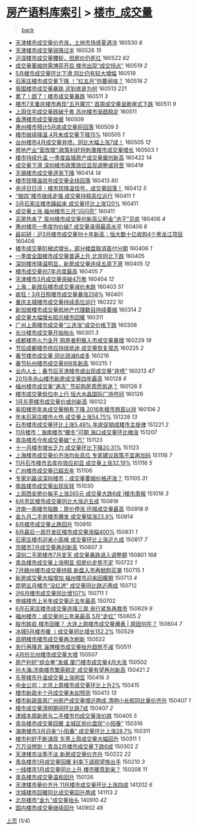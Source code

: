 [房产语料库索引](../../README.md)  > [楼市_成交量](楼市_成交量.md)
====
> [back](../README.md)

- [天津楼市成交量价齐涨，土地市场盛夏遇冷](http://jkwz.applinzi.com/ittc/6838050537689580548.html#%E5%A4%A9%E6%B4%A5%E6%A5%BC%E5%B8%82%E6%88%90%E4%BA%A4%E9%87%8F%E4%BB%B7%E9%BD%90%E6%B6%A8%EF%BC%8C%E5%9C%9F%E5%9C%B0%E5%B8%82%E5%9C%BA%E7%9B%9B%E5%A4%8F%E9%81%87%E5%86%B7) 160530 *8* 
- [天津楼市成交量锐降过半](http://jkwz.applinzi.com/ittc/6836564393923707908.html#%E5%A4%A9%E6%B4%A5%E6%A5%BC%E5%B8%82%E6%88%90%E4%BA%A4%E9%87%8F%E9%94%90%E9%99%8D%E8%BF%87%E5%8D%8A) 160526 *15* 
- [沪深楼市成交量腰斩，但房价仍死扛](http://jkwz.applinzi.com/ittc/6835166245481350148.html#%E6%B2%AA%E6%B7%B1%E6%A5%BC%E5%B8%82%E6%88%90%E4%BA%A4%E9%87%8F%E8%85%B0%E6%96%A9%EF%BC%8C%E4%BD%86%E6%88%BF%E4%BB%B7%E4%BB%8D%E6%AD%BB%E6%89%9B) 160522 *62* 
- [成交量萎缩供需博弈开启 楼市出现“成交拐点”](http://jkwz.applinzi.com/ittc/6833947444219741188.html#%E6%88%90%E4%BA%A4%E9%87%8F%E8%90%8E%E7%BC%A9%E4%BE%9B%E9%9C%80%E5%8D%9A%E5%BC%88%E5%BC%80%E5%90%AF+%E6%A5%BC%E5%B8%82%E5%87%BA%E7%8E%B0%E2%80%9C%E6%88%90%E4%BA%A4%E6%8B%90%E7%82%B9%E2%80%9D) 160519 *2* 
- [5月楼市成交量环比下滑 同比仍有较大增幅](http://jkwz.applinzi.com/ittc/6833848587888624644.html#5%E6%9C%88%E6%A5%BC%E5%B8%82%E6%88%90%E4%BA%A4%E9%87%8F%E7%8E%AF%E6%AF%94%E4%B8%8B%E6%BB%91+%E5%90%8C%E6%AF%94%E4%BB%8D%E6%9C%89%E8%BE%83%E5%A4%A7%E5%A2%9E%E5%B9%85) 160519  
- [石家庄楼市成交量下降 ！“红五月”你要闹啥？](http://jkwz.applinzi.com/ittc/6832833772625855492.html#%E7%9F%B3%E5%AE%B6%E5%BA%84%E6%A5%BC%E5%B8%82%E6%88%90%E4%BA%A4%E9%87%8F%E4%B8%8B%E9%99%8D+%EF%BC%81%E2%80%9C%E7%BA%A2%E4%BA%94%E6%9C%88%E2%80%9D%E4%BD%A0%E8%A6%81%E9%97%B9%E5%95%A5%EF%BC%9F) 160516 *2* 
- [我国楼市成交量暴跌 这到底是为何](http://jkwz.applinzi.com/ittc/6831643271449019397.html#%E6%88%91%E5%9B%BD%E6%A5%BC%E5%B8%82%E6%88%90%E4%BA%A4%E9%87%8F%E6%9A%B4%E8%B7%8C+%E8%BF%99%E5%88%B0%E5%BA%95%E6%98%AF%E4%B8%BA%E4%BD%95) 160513 *221* 
- [累了！困了！楼市成交量暴跌](http://jkwz.applinzi.com/ittc/6831092562458575876.html#%E7%B4%AF%E4%BA%86%EF%BC%81%E5%9B%B0%E4%BA%86%EF%BC%81%E6%A5%BC%E5%B8%82%E6%88%90%E4%BA%A4%E9%87%8F%E6%9A%B4%E8%B7%8C) 160511 *3* 
- [楼市7天重庆楼市再现“五月魔咒” 首周成交量呈断崖式下跌](http://jkwz.applinzi.com/ittc/6831066558293869572.html#%E6%A5%BC%E5%B8%827%E5%A4%A9%E9%87%8D%E5%BA%86%E6%A5%BC%E5%B8%82%E5%86%8D%E7%8E%B0%E2%80%9C%E4%BA%94%E6%9C%88%E9%AD%94%E5%92%92%E2%80%9D+%E9%A6%96%E5%91%A8%E6%88%90%E4%BA%A4%E9%87%8F%E5%91%88%E6%96%AD%E5%B4%96%E5%BC%8F%E4%B8%8B%E8%B7%8C) 160511 *9* 
- [上周住宅成交量跌破千套 苏州楼市渐趋稳定](http://jkwz.applinzi.com/ittc/6830876687180760068.html#%E4%B8%8A%E5%91%A8%E4%BD%8F%E5%AE%85%E6%88%90%E4%BA%A4%E9%87%8F%E8%B7%8C%E7%A0%B4%E5%8D%83%E5%A5%97+%E8%8B%8F%E5%B7%9E%E6%A5%BC%E5%B8%82%E6%B8%90%E8%B6%8B%E7%A8%B3%E5%AE%9A) 160511  
- [香港楼市成交量放缓](http://jkwz.applinzi.com/ittc/6830175142181078020.html#%E9%A6%99%E6%B8%AF%E6%A5%BC%E5%B8%82%E6%88%90%E4%BA%A4%E9%87%8F%E6%94%BE%E7%BC%93) 160509  
- [惠州楼市预计5月底成交量将回落](http://jkwz.applinzi.com/ittc/6829059354162365444.html#%E6%83%A0%E5%B7%9E%E6%A5%BC%E5%B8%82%E9%A2%84%E8%AE%A15%E6%9C%88%E5%BA%95%E6%88%90%E4%BA%A4%E9%87%8F%E5%B0%86%E5%9B%9E%E8%90%BD) 160509 *5* 
- [楼市继续降温 4月末成交量下降15%](http://jkwz.applinzi.com/ittc/6828484968975959045.html#%E6%A5%BC%E5%B8%82%E7%BB%A7%E7%BB%AD%E9%99%8D%E6%B8%A9+4%E6%9C%88%E6%9C%AB%E6%88%90%E4%BA%A4%E9%87%8F%E4%B8%8B%E9%99%8D15%25) 160505 *1* 
- [台州楼市4月成交量井喷，同比大幅上涨7成！](http://jkwz.applinzi.com/ittc/6828293911583654916.html#%E5%8F%B0%E5%B7%9E%E6%A5%BC%E5%B8%824%E6%9C%88%E6%88%90%E4%BA%A4%E9%87%8F%E4%BA%95%E5%96%B7%EF%BC%8C%E5%90%8C%E6%AF%94%E5%A4%A7%E5%B9%85%E4%B8%8A%E6%B6%A87%E6%88%90%EF%BC%81) 160505 *12* 
- [房地产业“营改增”:政策利好将刺激楼市成交量增长](http://jkwz.applinzi.com/ittc/6827912227172385797.html#%E6%88%BF%E5%9C%B0%E4%BA%A7%E4%B8%9A%E2%80%9C%E8%90%A5%E6%94%B9%E5%A2%9E%E2%80%9D%3A%E6%94%BF%E7%AD%96%E5%88%A9%E5%A5%BD%E5%B0%86%E5%88%BA%E6%BF%80%E6%A5%BC%E5%B8%82%E6%88%90%E4%BA%A4%E9%87%8F%E5%A2%9E%E9%95%BF) 160503 *1* 
- [楼市持续升温 一季度盐城房产成交量屡创新高](http://jkwz.applinzi.com/ittc/6823838404345070597.html#%E6%A5%BC%E5%B8%82%E6%8C%81%E7%BB%AD%E5%8D%87%E6%B8%A9+%E4%B8%80%E5%AD%A3%E5%BA%A6%E7%9B%90%E5%9F%8E%E6%88%BF%E4%BA%A7%E6%88%90%E4%BA%A4%E9%87%8F%E5%B1%A1%E5%88%9B%E6%96%B0%E9%AB%98) 160422 *14* 
- [成交量下滑 深圳楼市政策效应显现调整或将至](http://jkwz.applinzi.com/ittc/6822722323408749572.html#%E6%88%90%E4%BA%A4%E9%87%8F%E4%B8%8B%E6%BB%91+%E6%B7%B1%E5%9C%B3%E6%A5%BC%E5%B8%82%E6%94%BF%E7%AD%96%E6%95%88%E5%BA%94%E6%98%BE%E7%8E%B0%E8%B0%83%E6%95%B4%E6%88%96%E5%B0%86%E8%87%B3) 160419  
- [无锡楼市成交量逐渐下降](http://jkwz.applinzi.com/ittc/6820880589942948869.html#%E6%97%A0%E9%94%A1%E6%A5%BC%E5%B8%82%E6%88%90%E4%BA%A4%E9%87%8F%E9%80%90%E6%B8%90%E4%B8%8B%E9%99%8D) 160414 *14* 
- [楼市现降温信号成交量全线回落](http://jkwz.applinzi.com/ittc/6820379532473140229.html#%E6%A5%BC%E5%B8%82%E7%8E%B0%E9%99%8D%E6%B8%A9%E4%BF%A1%E5%8F%B7%E6%88%90%E4%BA%A4%E9%87%8F%E5%85%A8%E7%BA%BF%E5%9B%9E%E8%90%BD) 160413 *80* 
- [央评日日评∣楼市现降温信号，成交量回落！](http://jkwz.applinzi.com/ittc/6820265289488794629.html#%E5%A4%AE%E8%AF%84%E6%97%A5%E6%97%A5%E8%AF%84%E2%88%A3%E6%A5%BC%E5%B8%82%E7%8E%B0%E9%99%8D%E6%B8%A9%E4%BF%A1%E5%8F%B7%EF%BC%8C%E6%88%90%E4%BA%A4%E9%87%8F%E5%9B%9E%E8%90%BD%EF%BC%81) 160412 *5* 
- [“银四”楼市继续走强 成交量持稳高位运行](http://jkwz.applinzi.com/ittc/6819892415095636996.html#%E2%80%9C%E9%93%B6%E5%9B%9B%E2%80%9D%E6%A5%BC%E5%B8%82%E7%BB%A7%E7%BB%AD%E8%B5%B0%E5%BC%BA+%E6%88%90%E4%BA%A4%E9%87%8F%E6%8C%81%E7%A8%B3%E9%AB%98%E4%BD%8D%E8%BF%90%E8%A1%8C) 160411 *1* 
- [3月石家庄楼市躁起来 成交量环比上涨120%](http://jkwz.applinzi.com/ittc/6819141354512712709.html#3%E6%9C%88%E7%9F%B3%E5%AE%B6%E5%BA%84%E6%A5%BC%E5%B8%82%E8%BA%81%E8%B5%B7%E6%9D%A5+%E6%88%90%E4%BA%A4%E9%87%8F%E7%8E%AF%E6%AF%94%E4%B8%8A%E6%B6%A8120%25) 160411  
- [成交量上涨 福州楼市三月“闪闪亮”](http://jkwz.applinzi.com/ittc/6819749817878053892.html#%E6%88%90%E4%BA%A4%E9%87%8F%E4%B8%8A%E6%B6%A8+%E7%A6%8F%E5%B7%9E%E6%A5%BC%E5%B8%82%E4%B8%89%E6%9C%88%E2%80%9C%E9%97%AA%E9%97%AA%E4%BA%AE%E2%80%9D) 160411  
- [买房热来了 常州楼市成交量创新高公积金&quot;池子&quot;见底](http://jkwz.applinzi.com/ittc/6818027570867995652.html#%E4%B9%B0%E6%88%BF%E7%83%AD%E6%9D%A5%E4%BA%86+%E5%B8%B8%E5%B7%9E%E6%A5%BC%E5%B8%82%E6%88%90%E4%BA%A4%E9%87%8F%E5%88%9B%E6%96%B0%E9%AB%98%E5%85%AC%E7%A7%AF%E9%87%91%26quot%3B%E6%B1%A0%E5%AD%90%26quot%3B%E8%A7%81%E5%BA%95) 160406 *4* 
- [惠州楼市一季度均价破7 成交量录得最高水平](http://jkwz.applinzi.com/ittc/6818004383224562693.html#%E6%83%A0%E5%B7%9E%E6%A5%BC%E5%B8%82%E4%B8%80%E5%AD%A3%E5%BA%A6%E5%9D%87%E4%BB%B7%E7%A0%B47+%E6%88%90%E4%BA%A4%E9%87%8F%E5%BD%95%E5%BE%97%E6%9C%80%E9%AB%98%E6%B0%B4%E5%B9%B3) 160406 *6* 
- [最前研｜沪3月楼市成交量创十年新高；恒大数十亿收购4个黑龙江项目](http://jkwz.applinzi.com/ittc/6818009338471777284.html#%E6%9C%80%E5%89%8D%E7%A0%94%EF%BD%9C%E6%B2%AA3%E6%9C%88%E6%A5%BC%E5%B8%82%E6%88%90%E4%BA%A4%E9%87%8F%E5%88%9B%E5%8D%81%E5%B9%B4%E6%96%B0%E9%AB%98%EF%BC%9B%E6%81%92%E5%A4%A7%E6%95%B0%E5%8D%81%E4%BA%BF%E6%94%B6%E8%B4%AD4%E4%B8%AA%E9%BB%91%E9%BE%99%E6%B1%9F%E9%A1%B9%E7%9B%AE) 160406  
- [楼市成交量阶梯式增长，部分楼盘取消首付分期](http://jkwz.applinzi.com/ittc/6817843886357480452.html#%E6%A5%BC%E5%B8%82%E6%88%90%E4%BA%A4%E9%87%8F%E9%98%B6%E6%A2%AF%E5%BC%8F%E5%A2%9E%E9%95%BF%EF%BC%8C%E9%83%A8%E5%88%86%E6%A5%BC%E7%9B%98%E5%8F%96%E6%B6%88%E9%A6%96%E4%BB%98%E5%88%86%E6%9C%9F) 160406 *1* 
- [一季度全国楼市成交量普遍上升  北京同比下跌](http://jkwz.applinzi.com/ittc/6817714442926031877.html#%E4%B8%80%E5%AD%A3%E5%BA%A6%E5%85%A8%E5%9B%BD%E6%A5%BC%E5%B8%82%E6%88%90%E4%BA%A4%E9%87%8F%E6%99%AE%E9%81%8D%E4%B8%8A%E5%8D%87++%E5%8C%97%E4%BA%AC%E5%90%8C%E6%AF%94%E4%B8%8B%E8%B7%8C) 160405  
- [深圳楼市降温明显，新房成交量连续五周下滑](http://jkwz.applinzi.com/ittc/6817702351267693573.html#%E6%B7%B1%E5%9C%B3%E6%A5%BC%E5%B8%82%E9%99%8D%E6%B8%A9%E6%98%8E%E6%98%BE%EF%BC%8C%E6%96%B0%E6%88%BF%E6%88%90%E4%BA%A4%E9%87%8F%E8%BF%9E%E7%BB%AD%E4%BA%94%E5%91%A8%E4%B8%8B%E6%BB%91) 160405 *12* 
- [楼市成交量创7年月度最高](http://jkwz.applinzi.com/ittc/6817399227957117956.html#%E6%A5%BC%E5%B8%82%E6%88%90%E4%BA%A4%E9%87%8F%E5%88%9B7%E5%B9%B4%E6%9C%88%E5%BA%A6%E6%9C%80%E9%AB%98) 160405 *7* 
- [天津楼市3月成交量突破4万套](http://jkwz.applinzi.com/ittc/6817216175662433284.html#%E5%A4%A9%E6%B4%A5%E6%A5%BC%E5%B8%823%E6%9C%88%E6%88%90%E4%BA%A4%E9%87%8F%E7%AA%81%E7%A0%B44%E4%B8%87%E5%A5%97) 160404 *12* 
- [上海：新政后楼市成交量减价未跌](http://jkwz.applinzi.com/ittc/6816616025374065668.html#%E4%B8%8A%E6%B5%B7%EF%BC%9A%E6%96%B0%E6%94%BF%E5%90%8E%E6%A5%BC%E5%B8%82%E6%88%90%E4%BA%A4%E9%87%8F%E5%87%8F%E4%BB%B7%E6%9C%AA%E8%B7%8C) 160403 *51* 
- [疯狂！3月日照楼市成交量暴涨258%](http://jkwz.applinzi.com/ittc/6816196101799412741.html#%E7%96%AF%E7%8B%82%EF%BC%813%E6%9C%88%E6%97%A5%E7%85%A7%E6%A5%BC%E5%B8%82%E6%88%90%E4%BA%A4%E9%87%8F%E6%9A%B4%E6%B6%A8258%25) 160401  
- [重庆主城楼市成交量持续高位运行](http://jkwz.applinzi.com/ittc/6812346957146096644.html#%E9%87%8D%E5%BA%86%E4%B8%BB%E5%9F%8E%E6%A5%BC%E5%B8%82%E6%88%90%E4%BA%A4%E9%87%8F%E6%8C%81%E7%BB%AD%E9%AB%98%E4%BD%8D%E8%BF%90%E8%A1%8C) 160322 *10* 
- [新加坡楼市成交量低地产代理数目持续萎缩](http://jkwz.applinzi.com/ittc/6809424826733167620.html#%E6%96%B0%E5%8A%A0%E5%9D%A1%E6%A5%BC%E5%B8%82%E6%88%90%E4%BA%A4%E9%87%8F%E4%BD%8E%E5%9C%B0%E4%BA%A7%E4%BB%A3%E7%90%86%E6%95%B0%E7%9B%AE%E6%8C%81%E7%BB%AD%E8%90%8E%E7%BC%A9) 160314 *2* 
- [成交量大幅增长昭示楼市回暖](http://jkwz.applinzi.com/ittc/6808420403940688900.html#%E6%88%90%E4%BA%A4%E9%87%8F%E5%A4%A7%E5%B9%85%E5%A2%9E%E9%95%BF%E6%98%AD%E7%A4%BA%E6%A5%BC%E5%B8%82%E5%9B%9E%E6%9A%96) 160311  
- [广州上周楼市成交量“三连涨”成交价格下跌](http://jkwz.applinzi.com/ittc/6807098751227266052.html#%E5%B9%BF%E5%B7%9E%E4%B8%8A%E5%91%A8%E6%A5%BC%E5%B8%82%E6%88%90%E4%BA%A4%E9%87%8F%E2%80%9C%E4%B8%89%E8%BF%9E%E6%B6%A8%E2%80%9D%E6%88%90%E4%BA%A4%E4%BB%B7%E6%A0%BC%E4%B8%8B%E8%B7%8C) 160308  
- [长沙楼市成交量开始抬头](http://jkwz.applinzi.com/ittc/6804570334858593285.html#%E9%95%BF%E6%B2%99%E6%A5%BC%E5%B8%82%E6%88%90%E4%BA%A4%E9%87%8F%E5%BC%80%E5%A7%8B%E6%8A%AC%E5%A4%B4) 160301 *3* 
- [成都楼市火力全开 购房者积极入市成交量暴增](http://jkwz.applinzi.com/ittc/6804248963616080900.html#%E6%88%90%E9%83%BD%E6%A5%BC%E5%B8%82%E7%81%AB%E5%8A%9B%E5%85%A8%E5%BC%80+%E8%B4%AD%E6%88%BF%E8%80%85%E7%A7%AF%E6%9E%81%E5%85%A5%E5%B8%82%E6%88%90%E4%BA%A4%E9%87%8F%E6%9A%B4%E5%A2%9E) 160229 *19* 
- [节后成都楼市供应持续低迷 成交量恢复常态](http://jkwz.applinzi.com/ittc/6802764530044109828.html#%E8%8A%82%E5%90%8E%E6%88%90%E9%83%BD%E6%A5%BC%E5%B8%82%E4%BE%9B%E5%BA%94%E6%8C%81%E7%BB%AD%E4%BD%8E%E8%BF%B7+%E6%88%90%E4%BA%A4%E9%87%8F%E6%81%A2%E5%A4%8D%E5%B8%B8%E6%80%81) 160225 *2* 
- [春节楼市成交量 同比锐减6成多](http://jkwz.applinzi.com/ittc/6799423134541284356.html#%E6%98%A5%E8%8A%82%E6%A5%BC%E5%B8%82%E6%88%90%E4%BA%A4%E9%87%8F+%E5%90%8C%E6%AF%94%E9%94%90%E5%87%8F6%E6%88%90%E5%A4%9A) 160216  
- [春节杭州楼市成交量创6年新高](http://jkwz.applinzi.com/ittc/6798949398163751941.html#%E6%98%A5%E8%8A%82%E6%9D%AD%E5%B7%9E%E6%A5%BC%E5%B8%82%E6%88%90%E4%BA%A4%E9%87%8F%E5%88%9B6%E5%B9%B4%E6%96%B0%E9%AB%98) 160215 *1* 
- [业内人士：春节后天津楼市或出现成交量“井喷”](http://jkwz.applinzi.com/ittc/6798322990009811972.html#%E4%B8%9A%E5%86%85%E4%BA%BA%E5%A3%AB%EF%BC%9A%E6%98%A5%E8%8A%82%E5%90%8E%E5%A4%A9%E6%B4%A5%E6%A5%BC%E5%B8%82%E6%88%96%E5%87%BA%E7%8E%B0%E6%88%90%E4%BA%A4%E9%87%8F%E2%80%9C%E4%BA%95%E5%96%B7%E2%80%9D) 160213 *47* 
- [2015年舟山楼市新房成交量四年最高](http://jkwz.applinzi.com/ittc/6792398105538462725.html#2015%E5%B9%B4%E8%88%9F%E5%B1%B1%E6%A5%BC%E5%B8%82%E6%96%B0%E6%88%BF%E6%88%90%E4%BA%A4%E9%87%8F%E5%9B%9B%E5%B9%B4%E6%9C%80%E9%AB%98) 160128 *6* 
- [福州楼市成交量“速冻” 节前购房意愿低迷？](http://jkwz.applinzi.com/ittc/6791659489224819716.html#%E7%A6%8F%E5%B7%9E%E6%A5%BC%E5%B8%82%E6%88%90%E4%BA%A4%E9%87%8F%E2%80%9C%E9%80%9F%E5%86%BB%E2%80%9D+%E8%8A%82%E5%89%8D%E8%B4%AD%E6%88%BF%E6%84%8F%E6%84%BF%E4%BD%8E%E8%BF%B7%EF%BC%9F) 160126 *5* 
- [楼市成交量低位中上行 恒大水晶国际广场夺冠](http://jkwz.applinzi.com/ittc/6791618643351831556.html#%E6%A5%BC%E5%B8%82%E6%88%90%E4%BA%A4%E9%87%8F%E4%BD%8E%E4%BD%8D%E4%B8%AD%E4%B8%8A%E8%A1%8C+%E6%81%92%E5%A4%A7%E6%B0%B4%E6%99%B6%E5%9B%BD%E9%99%85%E5%B9%BF%E5%9C%BA%E5%A4%BA%E5%86%A0) 160126  
- [1月东莞楼市成交量价或创新高](http://jkwz.applinzi.com/ittc/6789986097887183876.html#1%E6%9C%88%E4%B8%9C%E8%8E%9E%E6%A5%BC%E5%B8%82%E6%88%90%E4%BA%A4%E9%87%8F%E4%BB%B7%E6%88%96%E5%88%9B%E6%96%B0%E9%AB%98) 160122  
- [阜阳楼市年末成交量稍有下降 2016年楼市翘首以待](http://jkwz.applinzi.com/ittc/6784248137069888517.html#%E9%98%9C%E9%98%B3%E6%A5%BC%E5%B8%82%E5%B9%B4%E6%9C%AB%E6%88%90%E4%BA%A4%E9%87%8F%E7%A8%8D%E6%9C%89%E4%B8%8B%E9%99%8D+2016%E5%B9%B4%E6%A5%BC%E5%B8%82%E7%BF%98%E9%A6%96%E4%BB%A5%E5%BE%85) 160106 *2* 
- [年末石家庄楼市火热 成交量上涨54.75%](http://jkwz.applinzi.com/ittc/6780822847966675972.html#%E5%B9%B4%E6%9C%AB%E7%9F%B3%E5%AE%B6%E5%BA%84%E6%A5%BC%E5%B8%82%E7%81%AB%E7%83%AD+%E6%88%90%E4%BA%A4%E9%87%8F%E4%B8%8A%E6%B6%A854.75%25) 151228 *13* 
- [石市楼市成交量环比上涨5.49% 年底促销成楼市主旋律](http://jkwz.applinzi.com/ittc/6778208004965139461.html#%E7%9F%B3%E5%B8%82%E6%A5%BC%E5%B8%82%E6%88%90%E4%BA%A4%E9%87%8F%E7%8E%AF%E6%AF%94%E4%B8%8A%E6%B6%A85.49%25+%E5%B9%B4%E5%BA%95%E4%BF%83%E9%94%80%E6%88%90%E6%A5%BC%E5%B8%82%E4%B8%BB%E6%97%8B%E5%BE%8B) 151221 *2* 
- [11月楼市：海南楼市“暖冬”可期 海口成交量环比微涨](http://jkwz.applinzi.com/ittc/6772488315848885252.html#11%E6%9C%88%E6%A5%BC%E5%B8%82%EF%BC%9A%E6%B5%B7%E5%8D%97%E6%A5%BC%E5%B8%82%E2%80%9C%E6%9A%96%E5%86%AC%E2%80%9D%E5%8F%AF%E6%9C%9F+%E6%B5%B7%E5%8F%A3%E6%88%90%E4%BA%A4%E9%87%8F%E7%8E%AF%E6%AF%94%E5%BE%AE%E6%B6%A8) 151207  
- [青岛楼市今年成交量破&quot;十万&quot;](http://jkwz.applinzi.com/ittc/6767877120747635717.html#%E9%9D%92%E5%B2%9B%E6%A5%BC%E5%B8%82%E4%BB%8A%E5%B9%B4%E6%88%90%E4%BA%A4%E9%87%8F%E7%A0%B4%26quot%3B%E5%8D%81%E4%B8%87%26quot%3B) 151123  
- [十一月楼市增长乏力 成交量环比下降20.31%](http://jkwz.applinzi.com/ittc/6767827937068057604.html#%E5%8D%81%E4%B8%80%E6%9C%88%E6%A5%BC%E5%B8%82%E5%A2%9E%E9%95%BF%E4%B9%8F%E5%8A%9B+%E6%88%90%E4%BA%A4%E9%87%8F%E7%8E%AF%E6%AF%94%E4%B8%8B%E9%99%8D20.31%25) 151123  
- [上海楼市成交量价齐涨均处高位 专家建议政策不宜再加码](http://jkwz.applinzi.com/ittc/6765315477463368708.html#%E4%B8%8A%E6%B5%B7%E6%A5%BC%E5%B8%82%E6%88%90%E4%BA%A4%E9%87%8F%E4%BB%B7%E9%BD%90%E6%B6%A8%E5%9D%87%E5%A4%84%E9%AB%98%E4%BD%8D+%E4%B8%93%E5%AE%B6%E5%BB%BA%E8%AE%AE%E6%94%BF%E7%AD%96%E4%B8%8D%E5%AE%9C%E5%86%8D%E5%8A%A0%E7%A0%81) 151116 *7* 
- [11月石市楼市去库存效应初显 成交量上涨32.19%](http://jkwz.applinzi.com/ittc/6765238809457591301.html#11%E6%9C%88%E7%9F%B3%E5%B8%82%E6%A5%BC%E5%B8%82%E5%8E%BB%E5%BA%93%E5%AD%98%E6%95%88%E5%BA%94%E5%88%9D%E6%98%BE+%E6%88%90%E4%BA%A4%E9%87%8F%E4%B8%8A%E6%B6%A832.19%25) 151116 *5* 
- [广州楼市成交量已超去年](http://jkwz.applinzi.com/ittc/6761399962734953477.html#%E5%B9%BF%E5%B7%9E%E6%A5%BC%E5%B8%82%E6%88%90%E4%BA%A4%E9%87%8F%E5%B7%B2%E8%B6%85%E5%8E%BB%E5%B9%B4) 151106  
- [专家刘磊谈深圳楼市：成交量萎缩价格还涨？](http://jkwz.applinzi.com/ittc/6761141789415441412.html#%E4%B8%93%E5%AE%B6%E5%88%98%E7%A3%8A%E8%B0%88%E6%B7%B1%E5%9C%B3%E6%A5%BC%E5%B8%82%EF%BC%9A%E6%88%90%E4%BA%A4%E9%87%8F%E8%90%8E%E7%BC%A9%E4%BB%B7%E6%A0%BC%E8%BF%98%E6%B6%A8%EF%BC%9F) 151105 *31* 
- [南昌楼市成交量出现反转](http://jkwz.applinzi.com/ittc/6758892843353097220.html#%E5%8D%97%E6%98%8C%E6%A5%BC%E5%B8%82%E6%88%90%E4%BA%A4%E9%87%8F%E5%87%BA%E7%8E%B0%E5%8F%8D%E8%BD%AC) 151030  
- [上周西安房价每平上涨265元 成交量大跌6成 |楼市周报](http://jkwz.applinzi.com/ittc/6753574131947963396.html#%E4%B8%8A%E5%91%A8%E8%A5%BF%E5%AE%89%E6%88%BF%E4%BB%B7%E6%AF%8F%E5%B9%B3%E4%B8%8A%E6%B6%A8265%E5%85%83+%E6%88%90%E4%BA%A4%E9%87%8F%E5%A4%A7%E8%B7%8C6%E6%88%90+%7C%E6%A5%BC%E5%B8%82%E5%91%A8%E6%8A%A5) 151016 *3* 
- [8月市区楼市成交量同比大涨近五成](http://jkwz.applinzi.com/ittc/6743674743430906884.html#8%E6%9C%88%E5%B8%82%E5%8C%BA%E6%A5%BC%E5%B8%82%E6%88%90%E4%BA%A4%E9%87%8F%E5%90%8C%E6%AF%94%E5%A4%A7%E6%B6%A8%E8%BF%91%E4%BA%94%E6%88%90) 150919  
- [济南一周楼市指数：房价停涨 历城成交量最高](http://jkwz.applinzi.com/ittc/6743487044770333700.html#%E6%B5%8E%E5%8D%97%E4%B8%80%E5%91%A8%E6%A5%BC%E5%B8%82%E6%8C%87%E6%95%B0%EF%BC%9A%E6%88%BF%E4%BB%B7%E5%81%9C%E6%B6%A8+%E5%8E%86%E5%9F%8E%E6%88%90%E4%BA%A4%E9%87%8F%E6%9C%80%E9%AB%98) 150918 *9* 
- [金九月二手房楼市爆发 成交量猛涨23.9%](http://jkwz.applinzi.com/ittc/6741922903580525572.html#%E9%87%91%E4%B9%9D%E6%9C%88%E4%BA%8C%E6%89%8B%E6%88%BF%E6%A5%BC%E5%B8%82%E7%88%86%E5%8F%91+%E6%88%90%E4%BA%A4%E9%87%8F%E7%8C%9B%E6%B6%A823.9%25) 150914  
- [8月楼市成交量止跌回升](http://jkwz.applinzi.com/ittc/6740332275327943685.html#8%E6%9C%88%E6%A5%BC%E5%B8%82%E6%88%90%E4%BA%A4%E9%87%8F%E6%AD%A2%E8%B7%8C%E5%9B%9E%E5%8D%87) 150910  
- [8月最后一周开发区楼市成交量涨幅400%](http://jkwz.applinzi.com/ittc/6736756659217712133.html#8%E6%9C%88%E6%9C%80%E5%90%8E%E4%B8%80%E5%91%A8%E5%BC%80%E5%8F%91%E5%8C%BA%E6%A5%BC%E5%B8%82%E6%88%90%E4%BA%A4%E9%87%8F%E6%B6%A8%E5%B9%85400%25) 150831 *1* 
- [石家庄楼市迎来小高峰 成交量环比上涨近九成](http://jkwz.applinzi.com/ittc/547650615726776962.html#%E7%9F%B3%E5%AE%B6%E5%BA%84%E6%A5%BC%E5%B8%82%E8%BF%8E%E6%9D%A5%E5%B0%8F%E9%AB%98%E5%B3%B0+%E6%88%90%E4%BA%A4%E9%87%8F%E7%8E%AF%E6%AF%94%E4%B8%8A%E6%B6%A8%E8%BF%91%E4%B9%9D%E6%88%90) 150817 *7* 
- [京楼市7月成交量再创新高](http://jkwz.applinzi.com/ittc/547650611437133945.html#%E4%BA%AC%E6%A5%BC%E5%B8%827%E6%9C%88%E6%88%90%E4%BA%A4%E9%87%8F%E5%86%8D%E5%88%9B%E6%96%B0%E9%AB%98) 150807 *3* 
- [深圳二手房楼市7月变天 成交量暴跌进入调整期](http://jkwz.applinzi.com/ittc/547650615500664650.html#%E6%B7%B1%E5%9C%B3%E4%BA%8C%E6%89%8B%E6%88%BF%E6%A5%BC%E5%B8%827%E6%9C%88%E5%8F%98%E5%A4%A9+%E6%88%90%E4%BA%A4%E9%87%8F%E6%9A%B4%E8%B7%8C%E8%BF%9B%E5%85%A5%E8%B0%83%E6%95%B4%E6%9C%9F) 150801 *168* 
- [青岛楼市成交量上涨明显 但房价走势不定](http://jkwz.applinzi.com/ittc/547650615017406991.html#%E9%9D%92%E5%B2%9B%E6%A5%BC%E5%B8%82%E6%88%90%E4%BA%A4%E9%87%8F%E4%B8%8A%E6%B6%A8%E6%98%8E%E6%98%BE+%E4%BD%86%E6%88%BF%E4%BB%B7%E8%B5%B0%E5%8A%BF%E4%B8%8D%E5%AE%9A) 150722 *1* 
- [7月赣州楼市成交量持稳 新盘入市再掀购买潮](http://jkwz.applinzi.com/ittc/547650615069355729.html#7%E6%9C%88%E8%B5%A3%E5%B7%9E%E6%A5%BC%E5%B8%82%E6%88%90%E4%BA%A4%E9%87%8F%E6%8C%81%E7%A8%B3+%E6%96%B0%E7%9B%98%E5%85%A5%E5%B8%82%E5%86%8D%E6%8E%80%E8%B4%AD%E4%B9%B0%E6%BD%AE) 150715 *1* 
- [新房成交量大幅增加 福州楼市迎来回暖期](http://jkwz.applinzi.com/ittc/547650615054254806.html#%E6%96%B0%E6%88%BF%E6%88%90%E4%BA%A4%E9%87%8F%E5%A4%A7%E5%B9%85%E5%A2%9E%E5%8A%A0+%E7%A6%8F%E5%B7%9E%E6%A5%BC%E5%B8%82%E8%BF%8E%E6%9D%A5%E5%9B%9E%E6%9A%96%E6%9C%9F) 150713 *4* 
- [昆明五月楼市“没红透” 成交量同比跌近两成](http://jkwz.applinzi.com/ittc/547650614828397703.html#%E6%98%86%E6%98%8E%E4%BA%94%E6%9C%88%E6%A5%BC%E5%B8%82%E2%80%9C%E6%B2%A1%E7%BA%A2%E9%80%8F%E2%80%9D+%E6%88%90%E4%BA%A4%E9%87%8F%E5%90%8C%E6%AF%94%E8%B7%8C%E8%BF%91%E4%B8%A4%E6%88%90) 150712  
- [沪6月楼市成交量同比增107%](http://jkwz.applinzi.com/ittc/547650614992177575.html#%E6%B2%AA6%E6%9C%88%E6%A5%BC%E5%B8%82%E6%88%90%E4%BA%A4%E9%87%8F%E5%90%8C%E6%AF%94%E5%A2%9E107%25) 150711 *1* 
- [申城楼市上半年成交量近五年最高](http://jkwz.applinzi.com/ittc/547650611429623763.html#%E7%94%B3%E5%9F%8E%E6%A5%BC%E5%B8%82%E4%B8%8A%E5%8D%8A%E5%B9%B4%E6%88%90%E4%BA%A4%E9%87%8F%E8%BF%91%E4%BA%94%E5%B9%B4%E6%9C%80%E9%AB%98) 150702  
- [6月石家庄楼市成交量连降三周 央行紧急再救市](http://jkwz.applinzi.com/ittc/547650611417226561.html#6%E6%9C%88%E7%9F%B3%E5%AE%B6%E5%BA%84%E6%A5%BC%E5%B8%82%E6%88%90%E4%BA%A4%E9%87%8F%E8%BF%9E%E9%99%8D%E4%B8%89%E5%91%A8+%E5%A4%AE%E8%A1%8C%E7%B4%A7%E6%80%A5%E5%86%8D%E6%95%91%E5%B8%82) 150629 *9* 
- [福州楼市：成交量创三年来最高 5月“走红”](http://jkwz.applinzi.com/ittc/547650611420187572.html#%E7%A6%8F%E5%B7%9E%E6%A5%BC%E5%B8%82%EF%BC%9A%E6%88%90%E4%BA%A4%E9%87%8F%E5%88%9B%E4%B8%89%E5%B9%B4%E6%9D%A5%E6%9C%80%E9%AB%98+5%E6%9C%88%E2%80%9C%E8%B5%B0%E7%BA%A2%E2%80%9D) 150605 *2* 
- [股市跌宕 楼市回暖？ 大连上周楼市成交量爆表 | 原因何在？](http://jkwz.applinzi.com/ittc/547650611419034201.html#%E8%82%A1%E5%B8%82%E8%B7%8C%E5%AE%95+%E6%A5%BC%E5%B8%82%E5%9B%9E%E6%9A%96%EF%BC%9F+%E5%A4%A7%E8%BF%9E%E4%B8%8A%E5%91%A8%E6%A5%BC%E5%B8%82%E6%88%90%E4%BA%A4%E9%87%8F%E7%88%86%E8%A1%A8+%7C+%E5%8E%9F%E5%9B%A0%E4%BD%95%E5%9C%A8%EF%BC%9F) 150604 *7* 
- [冰城5月楼市暖 丨成交量同比增长152.2%](http://jkwz.applinzi.com/ittc/547650611416463314.html#%E5%86%B0%E5%9F%8E5%E6%9C%88%E6%A5%BC%E5%B8%82%E6%9A%96+%E4%B8%A8%E6%88%90%E4%BA%A4%E9%87%8F%E5%90%8C%E6%AF%94%E5%A2%9E%E9%95%BF152.2%25) 150529  
- [高明楼市楼市成交量再次刷新](http://jkwz.applinzi.com/ittc/547650611414622108.html#%E9%AB%98%E6%98%8E%E6%A5%BC%E5%B8%82%E6%A5%BC%E5%B8%82%E6%88%90%E4%BA%A4%E9%87%8F%E5%86%8D%E6%AC%A1%E5%88%B7%E6%96%B0) 150522  
- [央行再降息 淄博楼市成交量抬升趋势不减](http://jkwz.applinzi.com/ittc/547650611413563959.html#%E5%A4%AE%E8%A1%8C%E5%86%8D%E9%99%8D%E6%81%AF+%E6%B7%84%E5%8D%9A%E6%A5%BC%E5%B8%82%E6%88%90%E4%BA%A4%E9%87%8F%E6%8A%AC%E5%8D%87%E8%B6%8B%E5%8A%BF%E4%B8%8D%E5%87%8F) 150511  
- [4月份兰州楼市成交量大增](http://jkwz.applinzi.com/ittc/547650611411164997.html#4%E6%9C%88%E4%BB%BD%E5%85%B0%E5%B7%9E%E6%A5%BC%E5%B8%82%E6%88%90%E4%BA%A4%E9%87%8F%E5%A4%A7%E5%A2%9E) 150507  
- [房产利好“组合拳”发威 厦门楼市成交量4月大涨](http://jkwz.applinzi.com/ittc/547650611410216398.html#%E6%88%BF%E4%BA%A7%E5%88%A9%E5%A5%BD%E2%80%9C%E7%BB%84%E5%90%88%E6%8B%B3%E2%80%9D%E5%8F%91%E5%A8%81+%E5%8E%A6%E9%97%A8%E6%A5%BC%E5%B8%82%E6%88%90%E4%BA%A4%E9%87%8F4%E6%9C%88%E5%A4%A7%E6%B6%A8) 150502  
- [孙大海:济南楼市繁荣稳定 成交量有望再创新高](http://jkwz.applinzi.com/ittc/547650611404755456.html#%E5%AD%99%E5%A4%A7%E6%B5%B7%3A%E6%B5%8E%E5%8D%97%E6%A5%BC%E5%B8%82%E7%B9%81%E8%8D%A3%E7%A8%B3%E5%AE%9A+%E6%88%90%E4%BA%A4%E9%87%8F%E6%9C%89%E6%9C%9B%E5%86%8D%E5%88%9B%E6%96%B0%E9%AB%98) 150421 *2* 
- [东莞楼市升温成交量上涨明显](http://jkwz.applinzi.com/ittc/547650611404414211.html#%E4%B8%9C%E8%8E%9E%E6%A5%BC%E5%B8%82%E5%8D%87%E6%B8%A9%E6%88%90%E4%BA%A4%E9%87%8F%E4%B8%8A%E6%B6%A8%E6%98%8E%E6%98%BE) 150416 *3* 
- [中金公司：北京上周楼市成交量环比上升2%](http://jkwz.applinzi.com/ittc/547650611400986564.html#%E4%B8%AD%E9%87%91%E5%85%AC%E5%8F%B8%EF%BC%9A%E5%8C%97%E4%BA%AC%E4%B8%8A%E5%91%A8%E6%A5%BC%E5%B8%82%E6%88%90%E4%BA%A4%E9%87%8F%E7%8E%AF%E6%AF%94%E4%B8%8A%E5%8D%872%25) 150415  
- [楼市新政半个月成交量未如预测](http://jkwz.applinzi.com/ittc/547650611404133129.html#%E6%A5%BC%E5%B8%82%E6%96%B0%E6%94%BF%E5%8D%8A%E4%B8%AA%E6%9C%88%E6%88%90%E4%BA%A4%E9%87%8F%E6%9C%AA%E5%A6%82%E9%A2%84%E6%B5%8B) 150413 *13* 
- [楼市新政首周广州房产成交量增近两成 清明小长假同比量价齐升](http://jkwz.applinzi.com/ittc/547650611402327516.html#%E6%A5%BC%E5%B8%82%E6%96%B0%E6%94%BF%E9%A6%96%E5%91%A8%E5%B9%BF%E5%B7%9E%E6%88%BF%E4%BA%A7%E6%88%90%E4%BA%A4%E9%87%8F%E5%A2%9E%E8%BF%91%E4%B8%A4%E6%88%90+%E6%B8%85%E6%98%8E%E5%B0%8F%E9%95%BF%E5%81%87%E5%90%8C%E6%AF%94%E9%87%8F%E4%BB%B7%E9%BD%90%E5%8D%87) 150407 *1* 
- [楼市成交量清明期间环比跌7成](http://jkwz.applinzi.com/ittc/547650611404908037.html#%E6%A5%BC%E5%B8%82%E6%88%90%E4%BA%A4%E9%87%8F%E6%B8%85%E6%98%8E%E6%9C%9F%E9%97%B4%E7%8E%AF%E6%AF%94%E8%B7%8C7%E6%88%90) 150407 *2* 
- [津城本周新房与二手楼市均成交量涨价跌](http://jkwz.applinzi.com/ittc/547650611402723073.html#%E6%B4%A5%E5%9F%8E%E6%9C%AC%E5%91%A8%E6%96%B0%E6%88%BF%E4%B8%8E%E4%BA%8C%E6%89%8B%E6%A5%BC%E5%B8%82%E5%9D%87%E6%88%90%E4%BA%A4%E9%87%8F%E6%B6%A8%E4%BB%B7%E8%B7%8C) 150405 *5* 
- [青岛楼市成交量回暖 主城区低价盘现“小阳春”](http://jkwz.applinzi.com/ittc/547650611397025669.html#%E9%9D%92%E5%B2%9B%E6%A5%BC%E5%B8%82%E6%88%90%E4%BA%A4%E9%87%8F%E5%9B%9E%E6%9A%96+%E4%B8%BB%E5%9F%8E%E5%8C%BA%E4%BD%8E%E4%BB%B7%E7%9B%98%E7%8E%B0%E2%80%9C%E5%B0%8F%E9%98%B3%E6%98%A5%E2%80%9D) 150316  
- [海南楼市3月迎来“小阳春” 成交量环比上涨28.7%](http://jkwz.applinzi.com/ittc/547650611396917529.html#%E6%B5%B7%E5%8D%97%E6%A5%BC%E5%B8%823%E6%9C%88%E8%BF%8E%E6%9D%A5%E2%80%9C%E5%B0%8F%E9%98%B3%E6%98%A5%E2%80%9D+%E6%88%90%E4%BA%A4%E9%87%8F%E7%8E%AF%E6%AF%94%E4%B8%8A%E6%B6%A828.7%25) 150311  
- [楼市利好不断涌现 东莞上周成交量大幅回升](http://jkwz.applinzi.com/ittc/547650611395468928.html#%E6%A5%BC%E5%B8%82%E5%88%A9%E5%A5%BD%E4%B8%8D%E6%96%AD%E6%B6%8C%E7%8E%B0+%E4%B8%9C%E8%8E%9E%E4%B8%8A%E5%91%A8%E6%88%90%E4%BA%A4%E9%87%8F%E5%A4%A7%E5%B9%85%E5%9B%9E%E5%8D%87) 150311 *1* 
- [万万没想到！青岛2月楼市成交量下跌6成](http://jkwz.applinzi.com/ittc/547650611394723349.html#%E4%B8%87%E4%B8%87%E6%B2%A1%E6%83%B3%E5%88%B0%EF%BC%81%E9%9D%92%E5%B2%9B2%E6%9C%88%E6%A5%BC%E5%B8%82%E6%88%90%E4%BA%A4%E9%87%8F%E4%B8%8B%E8%B7%8C6%E6%88%90) 150302 *2* 
- [天津楼市淡季不淡 新房成交量价齐升](http://jkwz.applinzi.com/ittc/547650611390907691.html#%E5%A4%A9%E6%B4%A5%E6%A5%BC%E5%B8%82%E6%B7%A1%E5%AD%A3%E4%B8%8D%E6%B7%A1+%E6%96%B0%E6%88%BF%E6%88%90%E4%BA%A4%E9%87%8F%E4%BB%B7%E9%BD%90%E5%8D%87) 150222 *22* 
- [青岛楼市1月成交量回暖 利率下调观望族出手](http://jkwz.applinzi.com/ittc/547650611390781534.html#%E9%9D%92%E5%B2%9B%E6%A5%BC%E5%B8%821%E6%9C%88%E6%88%90%E4%BA%A4%E9%87%8F%E5%9B%9E%E6%9A%96+%E5%88%A9%E7%8E%87%E4%B8%8B%E8%B0%83%E8%A7%82%E6%9C%9B%E6%97%8F%E5%87%BA%E6%89%8B) 150210 *3* 
- [一线楼市1月成交量同比上升 楼市暖意到来？](http://jkwz.applinzi.com/ittc/547650611389336908.html#%E4%B8%80%E7%BA%BF%E6%A5%BC%E5%B8%821%E6%9C%88%E6%88%90%E4%BA%A4%E9%87%8F%E5%90%8C%E6%AF%94%E4%B8%8A%E5%8D%87+%E6%A5%BC%E5%B8%82%E6%9A%96%E6%84%8F%E5%88%B0%E6%9D%A5%EF%BC%9F) 150208 *11* 
- [青岛楼市成交量温和回升](http://jkwz.applinzi.com/ittc/547650611385423833.html#%E9%9D%92%E5%B2%9B%E6%A5%BC%E5%B8%82%E6%88%90%E4%BA%A4%E9%87%8F%E6%B8%A9%E5%92%8C%E5%9B%9E%E5%8D%87) 150126  
- [天津楼市量价齐升 11月楼市成交量环比上涨四成](http://jkwz.applinzi.com/ittc/547650611382227202.html#%E5%A4%A9%E6%B4%A5%E6%A5%BC%E5%B8%82%E9%87%8F%E4%BB%B7%E9%BD%90%E5%8D%87+11%E6%9C%88%E6%A5%BC%E5%B8%82%E6%88%90%E4%BA%A4%E9%87%8F%E7%8E%AF%E6%AF%94%E4%B8%8A%E6%B6%A8%E5%9B%9B%E6%88%90) 141202 *6* 
- [沈城楼市回暖同比成交量回升两成](http://jkwz.applinzi.com/ittc/547650611379694992.html#%E6%B2%88%E5%9F%8E%E6%A5%BC%E5%B8%82%E5%9B%9E%E6%9A%96%E5%90%8C%E6%AF%94%E6%88%90%E4%BA%A4%E9%87%8F%E5%9B%9E%E5%8D%87%E4%B8%A4%E6%88%90) 141113 *2* 
- [北京楼市“金九”成交量抬头](http://jkwz.applinzi.com/ittc/547650611373424161.html#%E5%8C%97%E4%BA%AC%E6%A5%BC%E5%B8%82%E2%80%9C%E9%87%91%E4%B9%9D%E2%80%9D%E6%88%90%E4%BA%A4%E9%87%8F%E6%8A%AC%E5%A4%B4) 140910 *42* 
- [国内楼市成交量继续回升](http://jkwz.applinzi.com/ittc/547650611372717398.html#%E5%9B%BD%E5%86%85%E6%A5%BC%E5%B8%82%E6%88%90%E4%BA%A4%E9%87%8F%E7%BB%A7%E7%BB%AD%E5%9B%9E%E5%8D%87) 140902 *48* 


 [上页](楼市_成交量2.md)           (1/4)